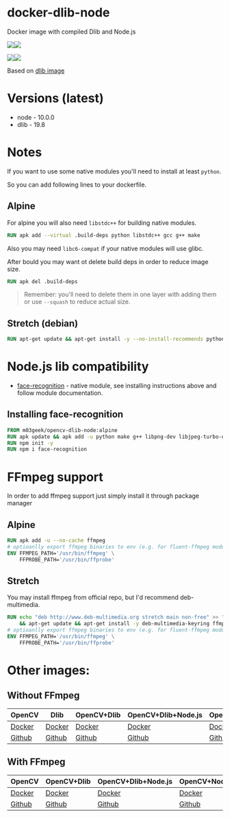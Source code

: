 # docker-dlib-node

Docker image with compiled Dlib and Node.js

[![](https://images.microbadger.com/badges/version/m03geek/dlib-node:alpine.svg)](https://microbadger.com/images/m03geek/dlib-node:alpine "version")[![](https://images.microbadger.com/badges/image/m03geek/dlib-node:alpine.svg)](https://microbadger.com/images/m03geek/dlib-node:alpine "layers")

[![](https://images.microbadger.com/badges/version/m03geek/dlib-node:stretch.svg)](https://microbadger.com/images/m03geek/dlib-node:stretch "version")[![](https://images.microbadger.com/badges/image/m03geek/dlib-node:stretch.svg)](https://microbadger.com/images/m03geek/dlib-node:stretch "layers")

Based on [dlib image](https://hub.docker.com/r/m03geek/dlib/)

# Versions (latest)

* node - 10.0.0
* dlib - 19.8

# Notes

If you want to use some native modules you'll need to install at least `python`.

So you can add following lines to your dockerfile.

## Alpine 

For alpine you will also need `libstdc++` for building native modules.

```Dockerfile
RUN apk add --virtual .build-deps python libstdc++ gcc g++ make
```

Also you may need `libc6-compat` if your native modules will use glibc.

After bould you may want ot delete build deps in order to reduce image size.

```Dockerfile
RUN apk del .build-deps
```

> Remember: you'll need to delete them in one layer with adding them or use `--squash` to reduce actual size.

## Stretch (debian)

```Dockerfile
RUN apt-get update && apt-get install -y --no-install-recommends python build-essential
```

# Node.js lib compatibility

* [face-recognition](https://www.npmjs.com/package/face-recognition) - native module, see installing instructions above and follow module documentation.

## Installing face-recognition

```Dockerfile
FROM m03geek/opencv-dlib-node:alpine
RUN apk update && apk add -u python make g++ libpng-dev libjpeg-turbo-dev giflib-dev libx11-dev
RUN npm init -y
RUN npm i face-recognition
```

# FFmpeg support

In order to add ffmpeg support just simply install it through package manager

## Alpine

```Dockerfile
RUN apk add -u --no-cache ffmpeg
# optioanlly export ffmpeg binaries to env (e.g. for fluent-ffmpeg module)
ENV FFMPEG_PATH='/usr/bin/ffmpeg' \
    FFPROBE_PATH='/usr/bin/ffprobe'
```

## Stretch

You may install ffmpeg from official repo, but I'd recommend deb-multimedia.

```Dockerfile
RUN echo "deb http://www.deb-multimedia.org stretch main non-free" >> "/etc/apt/sources.list" \
    && apt-get update && apt-get install -y deb-multimedia-keyring ffmpeg --no-install-recommends --allow-unauthenticated
# optioanlly export ffmpeg binaries to env (e.g. for fluent-ffmpeg module)
ENV FFMPEG_PATH='/usr/bin/ffmpeg' \
    FFPROBE_PATH='/usr/bin/ffprobe'
```

# Other images:

## Without FFmpeg

| OpenCV | Dlib | OpenCV+Dlib | OpenCV+Dlib+Node.js | OpenCV+Node.js | Dlib+Node.js |
|-|-|-|-|-|-|
| [Docker](https://hub.docker.com/r/m03geek/opencv/) | [Docker](https://hub.docker.com/r/m03geek/dlib/) | [Docker](https://hub.docker.com/r/m03geek/opencv-dlib/) | [Docker](https://hub.docker.com/r/m03geek/opencv-dlib-node/) | [Docker](https://hub.docker.com/r/m03geek/opencv-node/) | [Docker](https://hub.docker.com/r/m03geek/dlib-node/) |
| [Github](https://github.com/SkeLLLa/docker-opencv) | [Github](https://github.com/SkeLLLa/docker-dlib) | [Github](https://github.com/SkeLLLa/docker-opencv-dlib) | [Github](https://github.com/SkeLLLa/docker-opencv-dlib-node) | [Github](https://github.com/SkeLLLa/docker-opencv-node) | [Github](https://github.com/SkeLLLa/docker-dlib-node) |

## With FFmpeg

| OpenCV | OpenCV+Dlib | OpenCV+Dlib+Node.js | OpenCV+Node.js |
|-|-|-|-|
| [Docker](https://hub.docker.com/r/m03geek/ffmpeg-opencv/) | [Docker](https://hub.docker.com/r/m03geek/ffmpeg-opencv-dlib/) | [Docker](https://hub.docker.com/r/m03geek/ffmpeg-opencv-dlib-node/) | [Docker](https://hub.docker.com/r/m03geek/ffmpeg-opencv-dlib-node/) |
| [Github](https://github.com/SkeLLLa/docker-ffmpeg-opencv) | [Github](https://github.com/SkeLLLa/docker-ffmpeg-opencv) | [Github](https://github.com/SkeLLLa/docker-ffmpeg-opencv-dlib-node) | [Github](https://github.com/SkeLLLa/docker-ffmpeg-opencv-node) |